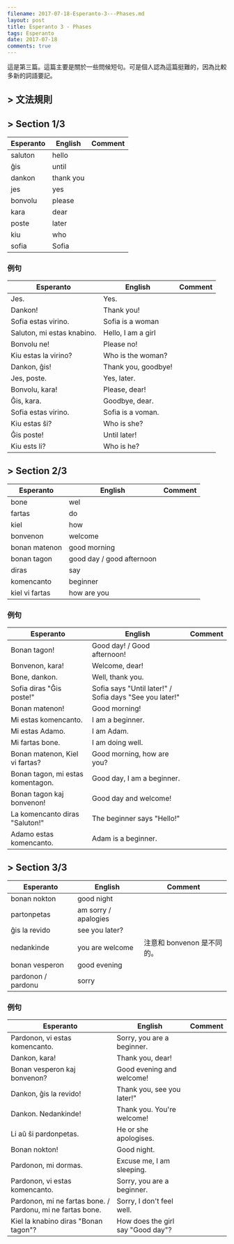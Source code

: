 ```yaml
---
filename: 2017-07-18-Esperanto-3---Phases.md
layout: post
title: Esperanto 3 - Phases
tags: Esperanto
date: 2017-07-18
comments: true
---
```


這是第三篇。這篇主要是關於一些問候短句。可是個人認為這篇挺難的，因為比較多新的詞語要記。

## > 文法規則

## > Section 1/3

|Esperanto|English|Comment|
|---|---|---|
|saluton|hello||
|ĝis|until||
|dankon|thank you||
|jes|yes||
|bonvolu|please||
|kara|dear||
|poste|later||
|kiu|who||
|sofia|Sofia||

### 例句

|Esperanto|English|Comment|
|---|---|---|
|Jes.|Yes.||
|Dankon!|Thank you!||
|Sofia estas virino.|Sofia is a woman||
|Saluton, mi estas knabino.|Hello, I am a girl||
|Bonvolu ne!|Please no!||
|Kiu estas la virino?|Who is the woman?||
|Dankon, ĝis!|Thank you, goodbye!||
|Jes, poste.|Yes, later.||
|Bonvolu, kara!|Please, dear!||
|Ĝis, kara.|Goodbye, dear.||
|Sofia estas virino.|Sofia is a voman.||
|Kiu estas ŝi?|Who is she?||
|Ĝis poste!|Until later!||
|Kiu ests li?|Who is he?||


## > Section 2/3

|Esperanto|English|Comment|
|---|---|---|
|bone|wel||
|fartas|do||
|kiel|how||
|bonvenon|welcome||
|bonan matenon|good morning||
|bonan tagon|good day / good afternoon||
|diras|say||
|komencanto|beginner||
|kiel vi fartas|how are you||

### 例句

|Esperanto|English|Comment|
|---|---|---|
|Bonan tagon!|Good day! / Good afternoon!||
|Bonvenon, kara!|Welcome, dear!||
|Bone, dankon.|Well, thank you.||
|Sofia diras "Ĝis poste!"|Sofia says "Until later!" / Sofia days "See you later!"||
|Bonan matenon!|Good morning!||
|Mi estas komencanto.|I am a beginner.||
|Mi estas Adamo.|I am Adam.||
|Mi fartas bone.|I am doing well.||
|Bonan matenon, Kiel vi fartas?|Good morning, how are you?||
|Bonan tagon, mi estas komentagon.|Good day, I am a beginner.||
|Bonan tagon kaj bonvenon!|Good day and welcome!||
|La komencanto diras "Saluton!"|The beginner says "Hello!"||
|Adamo estas komencanto.|Adam is a beginner.||


## > Section 3/3

|Esperanto|English|Comment|
|---|---|---|
|bonan nokton|good night||
|partonpetas|am sorry / apalogies||
|ĝis la revido|see you later?||
|nedankinde|you are welcome|注意和 bonvenon 是不同的。|
|bonan vesperon|good evening||
|pardonon / pardonu|sorry||

### 例句

|Esperanto|English|Comment|
|---|---|---|
|Pardonon, vi estas komencanto.|Sorry, you are a beginner.||
|Dankon, kara!|Thank you, dear!||
|Bonan vesperon kaj bonvenon?|Good evening and welcome!||
|Dankon, ĝis la revido!|Thank you, see you later!"||
|Dankon. Nedankinde!|Thank you. You're welcome!||
|Li aŭ ŝi pardonpetas.|He or she apologises.||
|Bonan nokton!|Good night.||
|Pardonon, mi dormas.|Excuse me, I am sleeping.||
|Pardonon, vi estas komencanto.| Sorry, you are a beginner.||
|Pardonon, mi ne fartas bone. / Pardonu, mi ne fartas bone.|Sorry, I don't feel well.||
|Kiel la knabino diras "Bonan tagon"?|How does the girl say "Good day"?|


